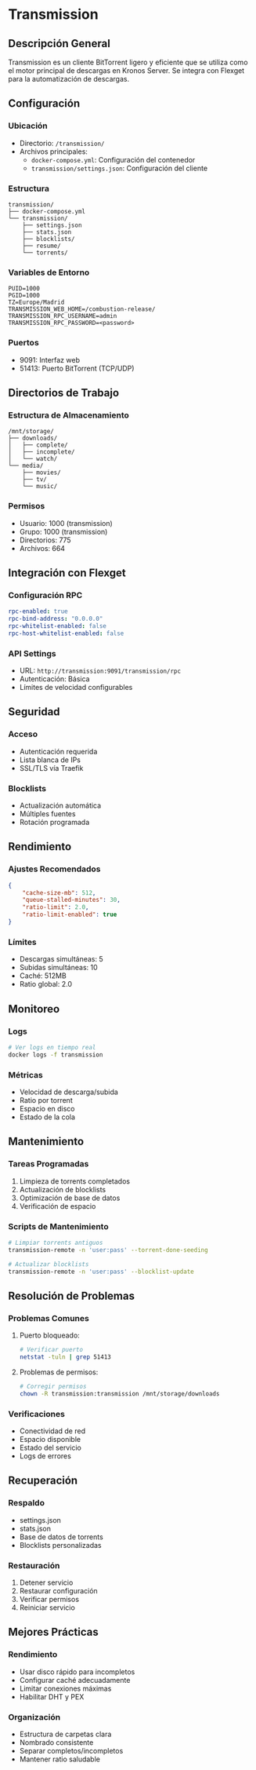 # Transmission

## Descripción General
Transmission es un cliente BitTorrent ligero y eficiente que se utiliza como el motor principal de descargas en Kronos Server. Se integra con Flexget para la automatización de descargas.

## Configuración

### Ubicación
- Directorio: `/transmission/`
- Archivos principales:
  - `docker-compose.yml`: Configuración del contenedor
  - `transmission/settings.json`: Configuración del cliente

### Estructura
```plaintext
transmission/
├── docker-compose.yml
└── transmission/
    ├── settings.json
    ├── stats.json
    ├── blocklists/
    ├── resume/
    └── torrents/
```

### Variables de Entorno
```plaintext
PUID=1000
PGID=1000
TZ=Europe/Madrid
TRANSMISSION_WEB_HOME=/combustion-release/
TRANSMISSION_RPC_USERNAME=admin
TRANSMISSION_RPC_PASSWORD=<password>
```

### Puertos
- 9091: Interfaz web
- 51413: Puerto BitTorrent (TCP/UDP)

## Directorios de Trabajo

### Estructura de Almacenamiento
```plaintext
/mnt/storage/
├── downloads/
│   ├── complete/
│   ├── incomplete/
│   └── watch/
└── media/
    ├── movies/
    ├── tv/
    └── music/
```

### Permisos
- Usuario: 1000 (transmission)
- Grupo: 1000 (transmission)
- Directorios: 775
- Archivos: 664

## Integración con Flexget

### Configuración RPC
```yaml
rpc-enabled: true
rpc-bind-address: "0.0.0.0"
rpc-whitelist-enabled: false
rpc-host-whitelist-enabled: false
```

### API Settings
- URL: `http://transmission:9091/transmission/rpc`
- Autenticación: Básica
- Límites de velocidad configurables

## Seguridad

### Acceso
- Autenticación requerida
- Lista blanca de IPs
- SSL/TLS vía Traefik

### Blocklists
- Actualización automática
- Múltiples fuentes
- Rotación programada

## Rendimiento

### Ajustes Recomendados
```json
{
    "cache-size-mb": 512,
    "queue-stalled-minutes": 30,
    "ratio-limit": 2.0,
    "ratio-limit-enabled": true
}
```

### Límites
- Descargas simultáneas: 5
- Subidas simultáneas: 10
- Caché: 512MB
- Ratio global: 2.0

## Monitoreo

### Logs
```bash
# Ver logs en tiempo real
docker logs -f transmission
```

### Métricas
- Velocidad de descarga/subida
- Ratio por torrent
- Espacio en disco
- Estado de la cola

## Mantenimiento

### Tareas Programadas
1. Limpieza de torrents completados
2. Actualización de blocklists
3. Optimización de base de datos
4. Verificación de espacio

### Scripts de Mantenimiento
```bash
# Limpiar torrents antiguos
transmission-remote -n 'user:pass' --torrent-done-seeding

# Actualizar blocklists
transmission-remote -n 'user:pass' --blocklist-update
```

## Resolución de Problemas

### Problemas Comunes
1. Puerto bloqueado:
   ```bash
   # Verificar puerto
   netstat -tuln | grep 51413
   ```

2. Problemas de permisos:
   ```bash
   # Corregir permisos
   chown -R transmission:transmission /mnt/storage/downloads
   ```

### Verificaciones
- Conectividad de red
- Espacio disponible
- Estado del servicio
- Logs de errores

## Recuperación

### Respaldo
- settings.json
- stats.json
- Base de datos de torrents
- Blocklists personalizadas

### Restauración
1. Detener servicio
2. Restaurar configuración
3. Verificar permisos
4. Reiniciar servicio

## Mejores Prácticas

### Rendimiento
- Usar disco rápido para incompletos
- Configurar caché adecuadamente
- Limitar conexiones máximas
- Habilitar DHT y PEX

### Organización
- Estructura de carpetas clara
- Nombrado consistente
- Separar completos/incompletos
- Mantener ratio saludable